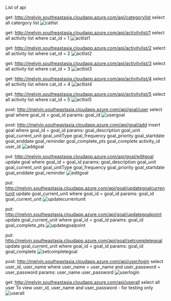 List of api

get:
http://melvin.southeastasia.cloudapp.azure.com/api/categorylist
select all catergory list
![catlist](https://raw.githubusercontent.com/melzzkwok/goal/my-edit/screenshot/categorylist.PNG)

get: 
http://melvin.southeastasia.cloudapp.azure.com/api/activitylist/1
select all activity list where cat_id = 1
![actlist1](https://raw.githubusercontent.com/melzzkwok/goal/my-edit/screenshot/activitylist1.PNG)

get: 
http://melvin.southeastasia.cloudapp.azure.com/api/activitylist/2
select all activity list where cat_id = 2
![actlist2](https://raw.githubusercontent.com/melzzkwok/goal/my-edit/screenshot/activitylist2.PNG)

get:
http://melvin.southeastasia.cloudapp.azure.com/api/activitylist/3
select all activity list where cat_id = 3
![actlist3](https://raw.githubusercontent.com/melzzkwok/goal/my-edit/screenshot/activitylist3.PNG)

get: 
http://melvin.southeastasia.cloudapp.azure.com/api/activitylist/4
select all activity list where cat_id = 4
![actlist4](https://raw.githubusercontent.com/melzzkwok/goal/my-edit/screenshot/activitylist4.PNG)

get: 
http://melvin.southeastasia.cloudapp.azure.com/api/activitylist/5
select all activity list where cat_id = 5
![actlist5](https://raw.githubusercontent.com/melzzkwok/goal/my-edit/screenshot/activitylist5.PNG)

post: 
http://melvin.southeastasia.cloudapp.azure.com/api/goal/user
select goal where goal_id = goal_id
params: goal_id
![usergoal](https://raw.githubusercontent.com/melzzkwok/goal/my-edit/screenshot/usergoal.PNG)

post: 
http://melvin.southeastasia.cloudapp.azure.com/api/goal/add
insert goal where goal_id = goal_id
params: goal_description
        goal_unit
        goal_current_unit
        goal_unitType
        goal_frequency
        goal_priority
        goal_startdate
        goal_enddate
        goal_reminder
        goal_complete_pts
        goal_complete
        activity_id
        user_id
![addgoal](https://raw.githubusercontent.com/melzzkwok/goal/my-edit/screenshot/addgoal.PNG)
        
put: 
http://melvin.southeastasia.cloudapp.azure.com/api/goal/editgoal
update goal where goal_id = goal_id
params: goal_description
        goal_unit
        goal_current_unit
        goal_unitType
        goal_frequency
        goal_priority
        goal_startdate
        goal_enddate
        goal_reminder
![editgoal](https://raw.githubusercontent.com/melzzkwok/goal/my-edit/screenshot/editgoal.PNG)

put: 
http://melvin.southeastasia.cloudapp.azure.com/api/goal/updategoalcurrentunit
update goal_current_unit where goal_id = goal_id
params: goal_id
        goal_current_unit
![updatecurrentunit](https://raw.githubusercontent.com/melzzkwok/goal/my-edit/screenshot/updatecurrentunit.PNG)

put: 
http://melvin.southeastasia.cloudapp.azure.com/api/goal/updategoalpoint
update goal_current_unit where goal_id = goal_id
params: goal_id
        goal_complete_pts
![updategoalpoint](https://raw.githubusercontent.com/melzzkwok/goal/my-edit/screenshot/updategoalpoint.PNG)
 
put: 
http://melvin.southeastasia.cloudapp.azure.com/api/goal/setcompletegoal
update goal_current_unit where goal_id = goal_id
params: goal_id
        goal_complete
![setcompletegoal](https://raw.githubusercontent.com/melzzkwok/goal/my-edit/screenshot/setcompletegoal.PNG)

post: 
http://melvin.southeastasia.cloudapp.azure.com/api/user/login
select user_id, user_name where user_name = user_name and user_password = user_password
params: user_name
        user_password
![userlogin](https://raw.githubusercontent.com/melzzkwok/goal/my-edit/screenshot/userlogin.PNG)

get: 
http://melvin.southeastasia.cloudapp.azure.com/api/userall
select all user 
To view user_id, user_name and user_password - for testing only
![userall](https://raw.githubusercontent.com/melzzkwok/goal/my-edit/screenshot/userall.PNG)
        
